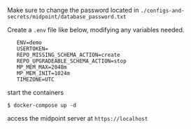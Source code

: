 Make sure to change the password located in `./configs-and-secrets/midpoint/database_password.txt`

Create a `.env` file like below, modifying any variables needed.

```# These parameters can be overridden by setting environment variables before calling docker-compose up
   ENV=demo
   USERTOKEN=
   REPO_MISSING_SCHEMA_ACTION=create
   REPO_UPGRADEABLE_SCHEMA_ACTION=stop
   MP_MEM_MAX=2048m
   MP_MEM_INIT=1024m
   TIMEZONE=UTC
```

start the containers

`$ docker-compose up -d`

access the midpoint server at `https://localhost`